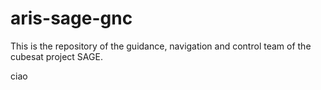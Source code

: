 # aris-sage-gnc
This is the repository of the guidance, navigation and control team of the cubesat project SAGE.

ciao